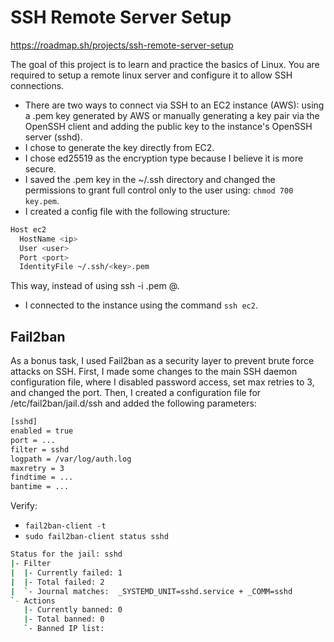 # SSH Remote Server Setup 
https://roadmap.sh/projects/ssh-remote-server-setup


The goal of this project is to learn and practice the basics of Linux. You are required to setup a remote linux server and configure it to allow SSH connections.

- There are two ways to connect via SSH to an EC2 instance (AWS): using a .pem key generated by AWS or manually generating a key pair via the OpenSSH client and adding the public key to the instance's OpenSSH server (sshd).
- I chose to generate the key directly from EC2.
- I chose ed25519 as the encryption type because I believe it is more secure.
- I saved the .pem key in the ~/.ssh directory and changed the permissions to grant full control only to the user using: `chmod 700 key.pem`.
- I created a config file with the following structure:

```bash
Host ec2
  HostName <ip>
  User <user>
  Port <port>
  IdentityFile ~/.ssh/<key>.pem 
```

This way, instead of using ssh -i <key>.pem <user>@<ip>.

- I connected to the instance using the command `ssh ec2`.


## Fail2ban

As a bonus task, I used Fail2ban as a security layer to prevent brute force attacks on SSH. First, I made some changes to the main SSH daemon configuration file, where I disabled password access, set max retries to 3, and changed the port. Then, I created a configuration file for /etc/fail2ban/jail.d/ssh and added the following parameters:

```bash
[sshd]
enabled = true
port = ...
filter = sshd
logpath = /var/log/auth.log
maxretry = 3
findtime = ...
bantime = ...
```

Verify: 
- `fail2ban-client -t`
- `sudo fail2ban-client status sshd`

```bash
Status for the jail: sshd
|- Filter
|  |- Currently failed:	1
|  |- Total failed:	2
|  `- Journal matches:	_SYSTEMD_UNIT=sshd.service + _COMM=sshd
`- Actions
   |- Currently banned:	0
   |- Total banned:	0
   `- Banned IP list:	
```